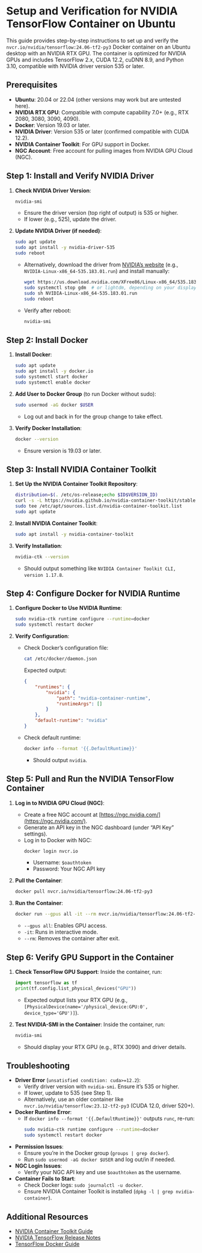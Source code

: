 # Setup and Verification for NVIDIA TensorFlow Container on Ubuntu

This guide provides step-by-step instructions to set up and verify the `nvcr.io/nvidia/tensorflow:24.06-tf2-py3` Docker container on an Ubuntu desktop with an NVIDIA RTX GPU. The container is optimized for NVIDIA GPUs and includes TensorFlow 2.x, CUDA 12.2, cuDNN 8.9, and Python 3.10, compatible with NVIDIA driver version 535 or later.

## Prerequisites
- **Ubuntu**: 20.04 or 22.04 (other versions may work but are untested here).
- **NVIDIA RTX GPU**: Compatible with compute capability 7.0+ (e.g., RTX 2080, 3080, 3090, 4090).
- **Docker**: Version 19.03 or later.
- **NVIDIA Driver**: Version 535 or later (confirmed compatible with CUDA 12.2).
- **NVIDIA Container Toolkit**: For GPU support in Docker.
- **NGC Account**: Free account for pulling images from NVIDIA GPU Cloud (NGC).

## Step 1: Install and Verify NVIDIA Driver
1. **Check NVIDIA Driver Version**:
   ```bash
   nvidia-smi
   ```
   - Ensure the driver version (top right of output) is 535 or higher.
   - If lower (e.g., 525), update the driver.

2. **Update NVIDIA Driver (if needed)**:
   ```bash
   sudo apt update
   sudo apt install -y nvidia-driver-535
   sudo reboot
   ```
   - Alternatively, download the driver from [NVIDIA’s website](https://www.nvidia.com/Download/index.aspx) (e.g., `NVIDIA-Linux-x86_64-535.183.01.run`) and install manually:
     ```bash
     wget https://us.download.nvidia.com/XFree86/Linux-x86_64/535.183.01/NVIDIA-Linux-x86_64-535.183.01.run
     sudo systemctl stop gdm  # or lightdm, depending on your display manager
     sudo sh NVIDIA-Linux-x86_64-535.183.01.run
     sudo reboot
     ```
   - Verify after reboot:
     ```bash
     nvidia-smi
     ```

## Step 2: Install Docker
1. **Install Docker**:
   ```bash
   sudo apt update
   sudo apt install -y docker.io
   sudo systemctl start docker
   sudo systemctl enable docker
   ```
2. **Add User to Docker Group** (to run Docker without sudo):
   ```bash
   sudo usermod -aG docker $USER
   ```
   - Log out and back in for the group change to take effect.

3. **Verify Docker Installation**:
   ```bash
   docker --version
   ```
   - Ensure version is 19.03 or later.

## Step 3: Install NVIDIA Container Toolkit
1. **Set Up the NVIDIA Container Toolkit Repository**:
   ```bash
   distribution=$(. /etc/os-release;echo $ID$VERSION_ID)
   curl -s -L https://nvidia.github.io/nvidia-container-toolkit/stable/deb/nvidia-container-toolkit.list | \
   sudo tee /etc/apt/sources.list.d/nvidia-container-toolkit.list
   sudo apt update
   ```

2. **Install NVIDIA Container Toolkit**:
   ```bash
   sudo apt install -y nvidia-container-toolkit
   ```

3. **Verify Installation**:
   ```bash
   nvidia-ctk --version
   ```
   - Should output something like `NVIDIA Container Toolkit CLI, version 1.17.8`.

## Step 4: Configure Docker for NVIDIA Runtime
1. **Configure Docker to Use NVIDIA Runtime**:
   ```bash
   sudo nvidia-ctk runtime configure --runtime=docker
   sudo systemctl restart docker
   ```

2. **Verify Configuration**:
   - Check Docker’s configuration file:
     ```bash
     cat /etc/docker/daemon.json
     ```
     Expected output:
     ```json
     {
         "runtimes": {
             "nvidia": {
                 "path": "nvidia-container-runtime",
                 "runtimeArgs": []
             }
         },
         "default-runtime": "nvidia"
     }
     ```
   - Check default runtime:
     ```bash
     docker info --format '{{.DefaultRuntime}}'
     ```
     - Should output `nvidia`.

## Step 5: Pull and Run the NVIDIA TensorFlow Container
1. **Log in to NVIDIA GPU Cloud (NGC)**:
   - Create a free NGC account at [https://ngc.nvidia.com/](https://ngc.nvidia.com/).
   - Generate an API key in the NGC dashboard (under “API Key” settings).
   - Log in to Docker with NGC:
     ```bash
     docker login nvcr.io
     ```
     - Username: `$oauthtoken`
     - Password: Your NGC API key

2. **Pull the Container**:
   ```bash
   docker pull nvcr.io/nvidia/tensorflow:24.06-tf2-py3
   ```

3. **Run the Container**:
   ```bash
   docker run --gpus all -it --rm nvcr.io/nvidia/tensorflow:24.06-tf2-py3
   ```
   - `--gpus all`: Enables GPU access.
   - `-it`: Runs in interactive mode.
   - `--rm`: Removes the container after exit.

## Step 6: Verify GPU Support in the Container
1. **Check TensorFlow GPU Support**:
   Inside the container, run:
   ```python
   import tensorflow as tf
   print(tf.config.list_physical_devices("GPU"))
   ```
   - Expected output lists your RTX GPU (e.g., `[PhysicalDevice(name='/physical_device:GPU:0', device_type='GPU')]`).

2. **Test NVIDIA-SMI in the Container**:
   Inside the container, run:
   ```bash
   nvidia-smi
   ```
   - Should display your RTX GPU (e.g., RTX 3090) and driver details.

## Troubleshooting
- **Driver Error** (`unsatisfied condition: cuda>=12.2`):
  - Verify driver version with `nvidia-smi`. Ensure it’s 535 or higher.
  - If lower, update to 535 (see Step 1).
  - Alternatively, use an older container like `nvcr.io/nvidia/tensorflow:23.12-tf2-py3` (CUDA 12.0, driver 520+).
- **Docker Runtime Error**:
  - If `docker info --format '{{.DefaultRuntime}}'` outputs `runc`, re-run:
    ```bash
    sudo nvidia-ctk runtime configure --runtime=docker
    sudo systemctl restart docker
    ```
- **Permission Issues**:
  - Ensure you’re in the Docker group (`groups | grep docker`).
  - Run `sudo usermod -aG docker $USER` and log out/in if needed.
- **NGC Login Issues**:
  - Verify your NGC API key and use `$oauthtoken` as the username.
- **Container Fails to Start**:
  - Check Docker logs: `sudo journalctl -u docker`.
  - Ensure NVIDIA Container Toolkit is installed (`dpkg -l | grep nvidia-container`).

## Additional Resources
- [NVIDIA Container Toolkit Guide](https://docs.nvidia.com/datacenter/cloud-native/container-toolkit/install-guide.html)
- [NVIDIA TensorFlow Release Notes](https://docs.nvidia.com/deeplearning/frameworks/tensorflow-release-notes/)
- [TensorFlow Docker Guide](https://www.tensorflow.org/install/docker)
